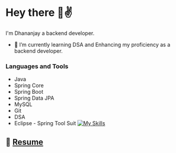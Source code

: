 # Hey there 👋✌
 I'm Dhananjay a backend developer.
<!--
**dhanujadhav1/dhanujadhav1** is a ✨ _special_ ✨ repository because its `README.md` (this file) appears on your GitHub profile.

Here are some ideas to get you started:
-->
- 🌱 I’m currently learning DSA and Enhancing my proficiency as a backend developer.

### Languages and Tools
- Java
- Spring Core
- Spring Boot 
- Spring Data JPA
- MySQL 
- Git
- DSA
- Eclipse - Spring Tool Suit
 [![My Skills](https://skillicons.dev/icons?i=java,spring,git,maven,mysql,postman)](https://skillicons.dev)


## 📝 [Resume](https://drive.google.com/file/d/1Q2Ya8c2PEvvTocpOZOeeKhL-m7rh1dg8/view?usp=sharing)
